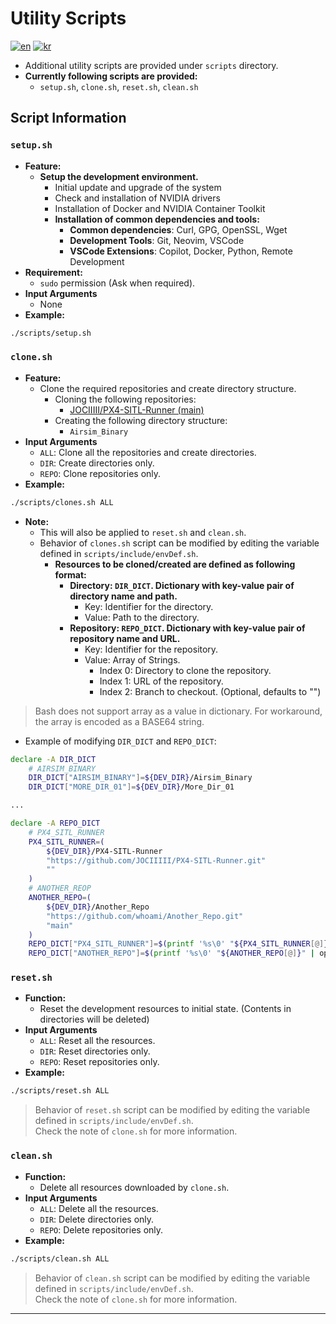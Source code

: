 # Utility Scripts

[![en](https://img.shields.io/badge/lang-en-red.svg)](./scripts.md)
[![kr](https://img.shields.io/badge/lang-kr-blue.svg)](./scripts-KR.md)

- Additional utility scripts are provided under `scripts` directory.
- **Currently following scripts are provided:**
    - `setup.sh`, `clone.sh`, `reset.sh`, `clean.sh`

## Script Information

### `setup.sh`

- **Feature:**
    - **Setup the development environment.**
        - Initial update and upgrade of the system
        - Check and installation of NVIDIA drivers
        - Installation of Docker and NVIDIA Container Toolkit
        - **Installation of common dependencies and tools:**
            - **Common dependencies**: Curl, GPG, OpenSSL, Wget
            - **Development Tools**: Git, Neovim, VSCode
            - **VSCode Extensions**: Copilot, Docker, Python, Remote Development
- **Requirement:**
    - `sudo` permission (Ask when required).
- **Input Arguments**
    - None
- **Example:**

```bash
./scripts/setup.sh
```

### `clone.sh`

- **Feature:**
    - Clone the required repositories and create directory structure.
        - Cloning the following repositories:
            - [JOCIIIII/PX4-SITL-Runner (main)](https://github.com/JOCIIIII/PX4-SITL-Runner.git)
        - Creating the following directory structure:
            - `Airsim_Binary`
- **Input Arguments**
    - `ALL`: Clone all the repositories and create directories.
    - `DIR`: Create directories only.
    - `REPO`: Clone repositories only.
- **Example:**
```bash
./scripts/clones.sh ALL
```

- **Note:**
    - This will also be applied to `reset.sh` and `clean.sh`.
    - Behavior of `clones.sh` script can be modified by editing the variable defined in `scripts/include/envDef.sh`.
        - **Resources to be cloned/created are defined as following format:**
            - **Directory: `DIR_DICT`. Dictionary with key-value pair of directory name and path.**
                - Key: Identifier for the directory.
                - Value: Path to the directory.
            - **Repository: `REPO_DICT`. Dictionary with key-value pair of repository name and URL.**
                - Key: Identifier for the repository.
                - Value: Array of Strings.
                    - Index 0: Directory to clone the repository.
                    - Index 1: URL of the repository.
                    - Index 2: Branch to checkout. (Optional, defaults to "")

> Bash does not support array as a value in dictionary. For workaround, the array is encoded as a BASE64 string.<br/>

- Example of modifying `DIR_DICT` and `REPO_DICT`:

```bash
declare -A DIR_DICT
    # AIRSIM_BINARY
    DIR_DICT["AIRSIM_BINARY"]=${DEV_DIR}/Airsim_Binary
    DIR_DICT["MORE_DIR_01"]=${DEV_DIR}/More_Dir_01

...

declare -A REPO_DICT
    # PX4_SITL_RUNNER
    PX4_SITL_RUNNER=(
        ${DEV_DIR}/PX4-SITL-Runner
        "https://github.com/JOCIIIII/PX4-SITL-Runner.git"
        ""
    )
    # ANOTHER_REOP
    ANOTHER_REPO=(
        ${DEV_DIR}/Another_Repo
        "https://github.com/whoami/Another_Repo.git"
        "main"
    )
    REPO_DICT["PX4_SITL_RUNNER"]=$(printf '%s\0' "${PX4_SITL_RUNNER[@]}" | openssl enc -a)
    REPO_DICT["ANOTHER_REPO"]=$(printf '%s\0' "${ANOTHER_REPO[@]}" | openssl enc -a)
```


### `reset.sh`

- **Function:**
    - Reset the development resources to initial state. (Contents in directories will be deleted)
- **Input Arguments**
    - `ALL`: Reset all the resources.
    - `DIR`: Reset directories only.
    - `REPO`: Reset repositories only.
- **Example:**
```bash
./scripts/reset.sh ALL
```

> Behavior of `reset.sh` script can be modified by editing the variable defined in `scripts/include/envDef.sh`.<br/>
> Check the note of `clone.sh` for more information.

### `clean.sh`

- **Function:**
    - Delete all resources downloaded by `clone.sh`.
- **Input Arguments**
    - `ALL`: Delete all the resources.
    - `DIR`: Delete directories only.
    - `REPO`: Delete repositories only.
- **Example:**
```bash
./scripts/clean.sh ALL
```

> Behavior of `clean.sh` script can be modified by editing the variable defined in `scripts/include/envDef.sh`.<br/>
> Check the note of `clone.sh` for more information.

---
